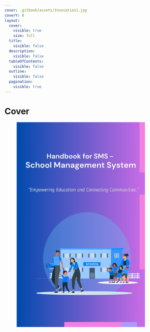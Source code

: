 ```yaml
---
cover: .gitbook/assets/Innovation1.jpg
coverY: 0
layout:
  cover:
    visible: true
    size: full
  title:
    visible: false
  description:
    visible: false
  tableOfContents:
    visible: false
  outline:
    visible: false
  pagination:
    visible: true
---
```


# Cover



<div align="center" data-full-width="false">

<figure><img src=".gitbook/assets/Innovation1.jpg" alt=""><figcaption></figcaption></figure>

</div>
